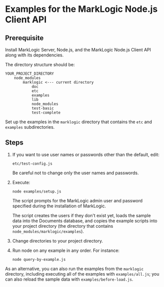 # Examples for the MarkLogic Node.js Client API

## Prerequisite

Install MarkLogic Server, Node.js, and the MarkLogic Node.js Client API along with its dependencies.

The directory structure should be:

```
YOUR_PROJECT_DIRECTORY
    node_modules
        marklogic <--- current directory
            doc
            etc
            examples
            lib
            node_modules
            test-basic
            test-complete
```

Set up the examples in the `marklogic` directory that contains the `etc` and `examples` subdirectories.

## Steps

1. If you want to use user names or passwords other than the default, edit:

    ```
    etc/test-config.js
    ```

    Be careful not to change only the user names and passwords.

2. Execute:

    ```
    node examples/setup.js
    ```

    The script prompts for the MarkLogic admin user and password specified during the installation of MarkLogic.

    The script creates the users if they don't exist yet, loads the sample data into the Documents database, and copies the example scripts into your project directory (the directory that contains `node_modules/marklogic/examples`).

3. Change directories to your project directory.

4. Run node on any example in any order. For instance:

    ```
    node query-by-example.js
    ```

As an alternative, you can also run the examples from the `marklogic` directory, including executing all of the examples with `examples/all.js`; you can also reload the sample data with `examples/before-load.js`.
